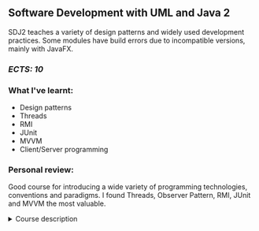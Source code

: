 ## **Software Development with UML and Java 2**

SDJ2 teaches a variety of design patterns and widely used development practices. Some modules have build errors due to incompatible versions, mainly with JavaFX.

### *ECTS: 10*

### What I've learnt:
- Design patterns
- Threads
- RMI
- JUnit
- MVVM
- Client/Server programming

### Personal review:

Good course for introducing a wide variety of programming technologies, conventions and paradigms. I found Threads, Observer Pattern, RMI, JUnit and MVVM the most valuable.

<details>
    <summary>Course description</summary>

  ### Main purpose 
  The purpose is to qualify the student to understand and master the concepts and techniques of object-oriented system development and programming, including Client/Server programming.
  The course will provide students with the qualifications needed to understand how to:  
  • Implement solutions in Java using design patterns  
  • Implement solutions in Java using threads  
  • Develop client/server systems  
  • Test software using various testing techniques

  ### Knowledge
  The student should be able to understand:  
  • System architecture  
  • Various methods for testing  
  • Concurrent programming  
  • Design patterns  
  • Client/server structure

  ### Skills
  The student should achieve the skills:
  • Implement design patterns in Java  
  • Test software using different testing techniques, including (but not limited to) JUnit testing, System testing, etc.  
  • Implement thread-safe classes and multi-threaded programs   
  • Make programs communicate using client-server technologies    

  ### Competences
  The student should be able to:
  • Implement programs in Java using design patterns, and evaluate which to use  
  • Test software using relevant testing techniques  
  • Develop flexible java code using interfaces  
  • Implement thread-safe classes and multi-threaded programs  
  • Implement client-server systems
</details>

